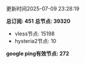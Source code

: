 更新时间2025-07-09 23:28:19

**总订阅: 451**
**总节点: 39320**
- vless节点: 15198
- hysteria2节点: 10

**google ping有效节点: 272**
